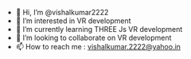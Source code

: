 - 👋 Hi, I’m @vishalkumar2222
- 👀 I’m interested in VR development
- 🌱 I’m currently learning THREE Js VR development
- 💞️ I’m looking to collaborate on VR development
- 📫 How to reach me : vishalkumar.2222@yahoo.in

<!---
vishalkumar2222/vishalkumar2222 is a ✨ special ✨ repository because its `README.md` (this file) appears on your GitHub profile.
You can click the Preview link to take a look at your changes.
--->
